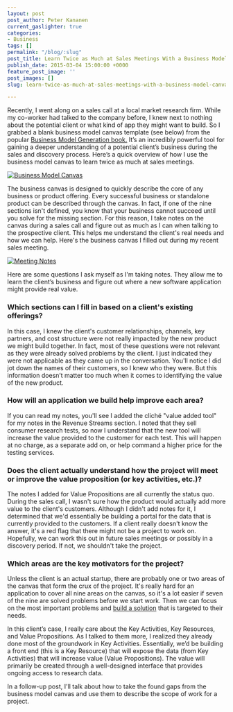 ```yaml
---
layout: post
post_author: Peter Kananen
current_gaslighter: true
categories:
- Business
tags: []
permalink: "/blog/:slug"
post_title: Learn Twice as Much at Sales Meetings With a Business Model Canvas
publish_date: 2015-03-04 15:00:00 +0000
feature_post_image: ''
post_images: []
slug: learn-twice-as-much-at-sales-meetings-with-a-business-model-canvas

---
```

Recently, I went along on a sales call at a local market research firm. While my co-worker had talked to the company before, I knew next to nothing about the potential client or what kind of app they might want to build. So I grabbed a blank business model canvas template (see below) from the popular [Business Model Generation book.]( http://www.amazon.com/Business-Model-Generation-Visionaries-Challengers-ebook/dp/B00BD6RFFS/ref=sr_1_1?s=books&ie=UTF8&qid=1425326104&sr=1-1&keywords=business+model+generation) It’s an incredibly powerful tool for gaining a deeper understanding of a potential client’s business during the sales and discovery process. Here’s a quick overview of how I use the business model canvas to learn twice as much at sales meetings.

[![Business Model Canvas](https://s3.amazonaws.com/gaslight-blog/learn-twice-as-much-at-sales-meetings-with-a-business-model-canvas/business_model_canvas.jpg)](https://s3.amazonaws.com/gaslight-blog/learn-twice-as-much-at-sales-meetings-with-a-business-model-canvas/business_model_canvas.jpg)

The business canvas is designed to quickly describe the core of any business or product offering. Every successful business or standalone product can be described through the canvas. In fact, if one of the nine sections isn't defined, you know that your business cannot succeed until you solve for the missing section. For this reason, I take notes on the canvas during a sales call and figure out as much as I can when talking to the prospective client. This helps me understand the client's real needs and how we can help. Here's the business canvas I filled out during my recent sales meeting.

[![Meeting Notes](https://s3.amazonaws.com/gaslight-blog/learn-twice-as-much-at-sales-meetings-with-a-business-model-canvas/meeting_notes.jpg)](https://s3.amazonaws.com/gaslight-blog/learn-twice-as-much-at-sales-meetings-with-a-business-model-canvas/meeting_notes.jpg)

Here are some questions I ask myself as I'm taking notes. They allow me to learn the client’s business and figure out where a new software application might provide real value.

### Which sections can I fill in based on a client's existing offerings?

In this case, I knew the client's customer relationships, channels, key partners, and cost structure were not really impacted by the new product we might build together. In fact, most of these questions were not relevant as they were already solved problems by the client. I just indicated they were not applicable as they came up in the conversation. You'll notice I did jot down the names of their customers, so I knew who they were. But this information doesn’t matter too much when it comes to identifying the value of the new product.

### How will an application we build help improve each area?

If you can read my notes, you'll see I added the cliché "value added tool" for my notes in the Revenue Streams section. I noted that they sell consumer research tests, so now I understand that the new tool will increase the value provided to the customer for each test. This will happen at no charge, as a separate add on, or help command a higher price for the testing services.

### Does the client actually understand how the project will meet or improve the value proposition (or key activities, etc.)?

The notes I added for Value Propositions are all currently the status quo. During the sales call, I wasn't sure how the product would actually add more value to the client's customers. Although I didn't add notes for it, I determined that we'd essentially be building a portal for the data that is currently provided to the customers. If a client really doesn't know the answer, it's a red flag that there might not be a project to work on. Hopefully, we can work this out in future sales meetings or possibly in a discovery period. If not, we shouldn't take the project.

### Which areas are the key motivators for the project?

Unless the client is an actual startup, there are probably one or two areas of the canvas that form the crux of the project. It's really hard for an application to cover all nine areas on the canvas, so it's a lot easier if seven of the nine are solved problems before we start work. Then we can focus on the most important problems and [build a solution](https://teamgaslight.com/work) that is targeted to their needs. 

In this client’s case, I really care about the Key Activities, Key Resources, and Value Propositions. As I talked to them more, I realized they already done most of the groundwork in Key Activities. Essentially, we’d be building a front end (this is a Key Resource) that will expose the data (from Key Activities) that will increase value (Value Propositions). The value will primarily be created through a well-designed interface that provides ongoing access to research data.

In a follow-up post, I'll talk about how to take the found gaps from the business model canvas and use them to describe the scope of work for a project.